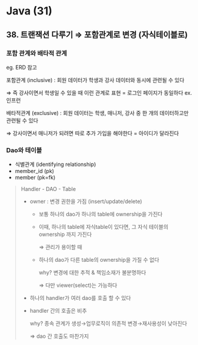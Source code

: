 # Java (31)

## 38. 트랜잭션 다루기 ⇒ 포함관계로 변경 (자식테이블로)

### 포함 관계와 배타적 관계

eg. ERD 참고

포함관계 (inclusive) : 회원 데이터가 학생과 강사 데이터와 동시에 관련될 수 있다

⇒ 즉 강사이면서 학생일 수 있을 때 이런 관계로 표현 = 로그인 페이지가 동일하다 ex.인프런

배타적관계 (exclusive) : 회원 데이터는 학생, 매니저, 강사 중 한 개의 데이터하고만 관련될 수 있다

⇒ 강사이면서 매니저가 되려면 따로 추가 가입을 해야한다 = 아이디가 달라진다

### Dao와 테이블

- 식별관계 (identifying relationship)
- member_id (pk)
- member (pk=fk)

> Handler - DAO - Table
> 
> - owner : 변경 권한을 가짐 (insert/update/delete)
>     - 보통 하나의 dao가 하나의 table에 ownership을 가진다
>     - 이때, 하나의 table에 자식table이 있다면, 그 자식 테이블의 ownership 까지 가진다
>         
>         ⇒ 관리가 용이할 때
>         
>     - 하나의 dao가 다른 table의 ownership을 가질 수 없다
>         
>         why? 변경에 대한 추적 & 책임소재가 불분명하다
>         
>         ⇒ 다만 viewer(select)는 가능하다
>         
> - 하나의 handler가 여러 dao를 호출 할 수 있다
> - handler 간의 호출은 비추
>     
>     why? 종속 관계가 생성→업무로직이 의존적 변경→재사용성이 낮아진다
>     
>     ⇒ dao 간 호출도 마찬가지
>     


